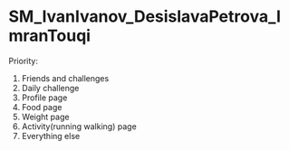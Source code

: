 # SM_IvanIvanov_DesislavaPetrova_ImranTouqi

Priority:
1. Friends and challenges
2. Daily challenge
3. Profile page
4. Food page
4. Weight page
5. Activity(running walking) page
6. Everything else